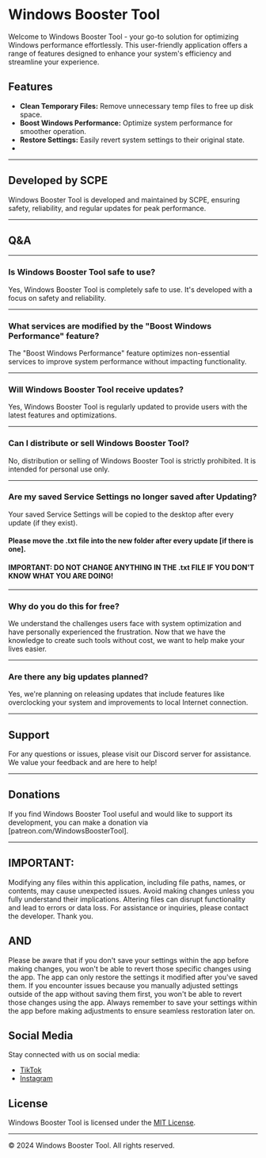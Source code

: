 # Windows Booster Tool

Welcome to Windows Booster Tool - your go-to solution for optimizing Windows performance effortlessly. This user-friendly application offers a range of features designed to enhance your system's efficiency and streamline your experience.


## Features
- **Clean Temporary Files:** Remove unnecessary temp files to free up disk space.
- **Boost Windows Performance:** Optimize system performance for smoother operation.
- **Restore Settings:** Easily revert system settings to their original state.
- 

------------------

## Developed by SCPE
Windows Booster Tool is developed and maintained by SCPE, ensuring safety, reliability, and regular updates for peak performance.

------------------
## Q&A

------------------

### Is Windows Booster Tool safe to use?
Yes, Windows Booster Tool is completely safe to use. It's developed with a focus on safety and reliability.

------------------

### What services are modified by the "Boost Windows Performance" feature?
The "Boost Windows Performance" feature optimizes non-essential services to improve system performance without impacting functionality.

------------------

### Will Windows Booster Tool receive updates?
Yes, Windows Booster Tool is regularly updated to provide users with the latest features and optimizations.

------------------

### Can I distribute or sell Windows Booster Tool?
No, distribution or selling of Windows Booster Tool is strictly prohibited. It is intended for personal use only.

------------------

### Are my saved Service Settings no longer saved after Updating?
Your saved Service Settings will be copied to the desktop after every update (if they exist).
#### Please move the .txt file into the new folder after every update [if there is one].
#### IMPORTANT: DO NOT CHANGE ANYTHING IN THE .txt FILE IF YOU DON'T KNOW WHAT YOU ARE DOING!

------------------

### Why do you do this for free?
We understand the challenges users face with system optimization and have personally experienced the frustration. Now that we have the knowledge to create such tools without cost, we want to help make your lives easier.

------------------

### Are there any big updates planned?
Yes, we're planning on releasing updates that include features like overclocking your system and improvements to local Internet connection.

------------------

## Support
For any questions or issues, please visit our Discord server for assistance. We value your feedback and are here to help!

------------------

## Donations
If you find Windows Booster Tool useful and would like to support its development, you can make a donation via [patreon.com/WindowsBoosterTool].

------------------

## IMPORTANT:
Modifying any files within this application, including file paths, names, or contents, may cause unexpected issues.
Avoid making changes unless you fully understand their implications.
Altering files can disrupt functionality and lead to errors or data loss.
For assistance or inquiries, please contact the developer.
Thank you.

## AND

Please be aware that if you don't save your settings within the app before making changes,
you won't be able to revert those specific changes using the app.
The app can only restore the settings it modified after you've saved them.
If you encounter issues because you manually adjusted settings outside of the app without saving them first,
you won't be able to revert those changes using the app.
Always remember to save your settings within the app before making adjustments to ensure seamless restoration later on.


## Social Media
Stay connected with us on social media:
- [TikTok](https://www.tiktok.com/@windowsbooster?is_from_webapp=1&sender_device=pc)
- [Instagram](https://www.instagram.com/window_booster/)

## License
Windows Booster Tool is licensed under the [MIT License](LICENSE).

---
© 2024 Windows Booster Tool. All rights reserved.
